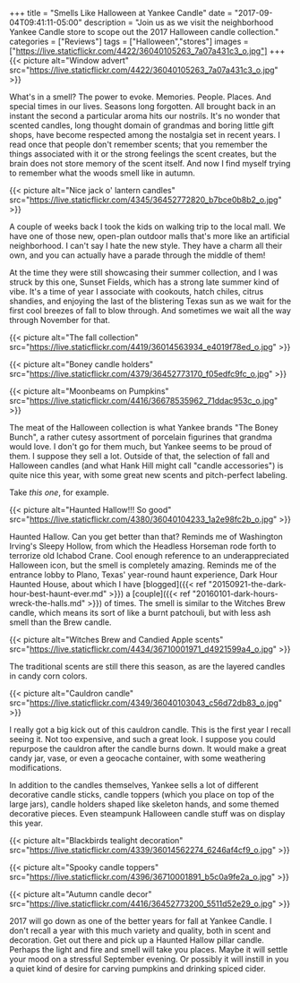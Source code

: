 +++
title = "Smells Like Halloween at Yankee Candle"
date = "2017-09-04T09:41:11-05:00"
description = "Join us as we visit the neighborhood Yankee Candle store to scope out the 2017 Halloween candle collection."
categories = ["Reviews"]
tags = ["Halloween","stores"]
images =["https://live.staticflickr.com/4422/36040105263_7a07a431c3_o.jpg"]
+++
{{< picture alt="Window advert" src="https://live.staticflickr.com/4422/36040105263_7a07a431c3_o.jpg" >}}

What's in a smell? The power to evoke. Memories. People. Places. And special times in our lives. Seasons long forgotten. All brought back in an instant the second a particular aroma hits our nostrils. It's no wonder that scented candles, long thought domain of grandmas and boring little gift shops, have become respected among the nostalgia set in recent years. I read once that people don't remember scents; that you remember the things associated with it or the strong feelings the scent creates, but the brain does not store memory of the scent itself. And now I find myself trying to remember what the woods smell like in autumn.
<!--more-->

{{< picture alt="Nice jack o' lantern candles" src="https://live.staticflickr.com/4345/36452772820_b7bce0b8b2_o.jpg" >}}

A couple of weeks back I took the kids on walking trip to the local mall. We have one of those new, open-plan outdoor malls that's more like an artificial neighborhood. I can't say I hate the new style. They have a charm all their own, and you can actually have a parade through the middle of them! 

At the time they were still showcasing their summer collection, and I was struck by this one, Sunset Fields, which has a strong late summer kind of vibe. It's a time of year I associate with cookouts, hatch chiles, citrus shandies, and enjoying the last of the blistering Texas sun as we wait for the first cool breezes of fall to blow through. And sometimes we wait all the way through November for that.

{{< picture alt="The fall collection" src="https://live.staticflickr.com/4419/36014563934_e4019f78ed_o.jpg" >}}

{{< picture alt="Boney candle holders" src="https://live.staticflickr.com/4379/36452773170_f05edfc9fc_o.jpg" >}}

{{< picture alt="Moonbeams on Pumpkins" src="https://live.staticflickr.com/4416/36678535962_71ddac953c_o.jpg" >}}

The meat of the Halloween collection is what Yankee brands "The Boney Bunch", a rather cutesy assortment of porcelain figurines that grandma would love. I don't go for them much, but Yankee seems to be proud of them. I suppose they sell a lot. Outside of that, the selection of fall and Halloween candles (and what Hank Hill might call "candle accessories") is quite nice this year, with some great new scents and pitch-perfect labeling.

Take _this one_, for example.

{{< picture alt="Haunted Hallow!!! So good" src="https://live.staticflickr.com/4380/36040104233_1a2e98fc2b_o.jpg" >}}

Haunted Hallow. Can you get better than that? Reminds me of Washington Irving's Sleepy Hollow, from which the Headless Horseman rode forth to terrorize old Ichabod Crane. Cool enough reference to an underappreciated Halloween icon, but the smell is completely amazing. Reminds me of the entrance lobby to Plano, Texas' year-round haunt experience, Dark Hour Haunted House, about which I have [blogged]({{< ref "20150921-the-dark-hour-best-haunt-ever.md" >}}) a [couple]({{< ref "20160101-dark-hours-wreck-the-halls.md" >}}) of times. The smell is similar to the Witches Brew candle, which means its sort of like a burnt patchouli, but with less ash smell than the Brew candle. 
           
{{< picture alt="Witches Brew and Candied Apple scents" src="https://live.staticflickr.com/4434/36710001971_d4921599a4_o.jpg" >}}

The traditional scents are still there this season, as are the layered candles in candy corn colors.

{{< picture alt="Cauldron candle" src="https://live.staticflickr.com/4349/36040103043_c56d72db83_o.jpg" >}}

I really got a big kick out of this cauldron candle. This is the first year I recall seeing it. Not too expensive, and such a great look. I suppose you could repurpose the cauldron after the candle burns down. It would make a great candy jar, vase, or even a geocache container, with some weathering modifications.

In addition to the candles themselves, Yankee sells a lot of different decorative candle sticks, candle toppers (which you place on top of the large jars), candle holders shaped like skeleton hands, and some themed decorative pieces. Even steampunk Halloween candle stuff was on display this year.

{{< picture alt="Blackbirds tealight decoration" src="https://live.staticflickr.com/4339/36014562274_6246af4cf9_o.jpg" >}}

{{< picture alt="Spooky candle toppers" src="https://live.staticflickr.com/4396/36710001891_b5c0a9fe2a_o.jpg" >}}

{{< picture alt="Autumn candle decor" src="https://live.staticflickr.com/4416/36452773200_5511d52e29_o.jpg" >}}

2017 will go down as one of the better years for fall at Yankee Candle. I don't recall a year with this much variety and quality, both in scent and decoration. Get out there and pick up a Haunted Hallow pillar candle. Perhaps the light and fire and smell will take you places. Maybe it will settle your mood on a stressful September evening. Or possibly it will instill in you a quiet kind of desire for carving pumpkins and drinking spiced cider.
